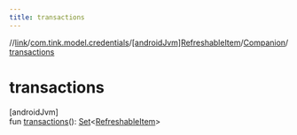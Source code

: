 ```yaml
---
title: transactions
---
```

//[link](../../../../index.html)/[com.tink.model.credentials](../../index.html)/[[androidJvm]RefreshableItem](../index.html)/[Companion](index.html)/[transactions](transactions.html)



# transactions



[androidJvm]\
fun [transactions](transactions.html)(): [Set](https://kotlinlang.org/api/latest/jvm/stdlib/kotlin.collections/-set/index.html)&lt;[RefreshableItem](../index.html)&gt;




